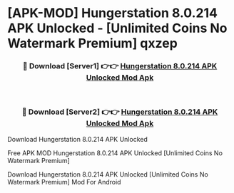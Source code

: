 # [APK-MOD] Hungerstation 8.0.214 APK Unlocked - [Unlimited Coins No Watermark Premium] qxzep



<div align="center">
<h3>🔴 Download [Server1] 👉👉 <a href="https://momento.my/?title=Hungerstation_8.0.214_APK_Unlocked">Hungerstation 8.0.214 APK Unlocked Mod Apk</a></h3><br>

<h3>🔴 Download [Server2] 👉👉 <a href="https://momento.my/?title=Hungerstation_8.0.214_APK_Unlocked">Hungerstation 8.0.214 APK Unlocked Mod Apk</a></h3>
</div>



Download Hungerstation 8.0.214 APK Unlocked 

Free APK MOD Hungerstation 8.0.214 APK Unlocked [Unlimited Coins No Watermark Premium]

Download Hungerstation 8.0.214 APK Unlocked [Unlimited Coins No Watermark Premium] Mod For Android
